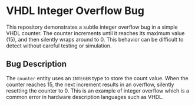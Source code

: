 # VHDL Integer Overflow Bug

This repository demonstrates a subtle integer overflow bug in a simple VHDL counter. The counter increments until it reaches its maximum value (15), and then silently wraps around to 0. This behavior can be difficult to detect without careful testing or simulation.

## Bug Description
The `counter` entity uses an `INTEGER` type to store the count value. When the counter reaches 15, the next increment results in an overflow, silently resetting the counter to 0.  This is an example of integer overflow which is a common error in hardware description languages such as VHDL.